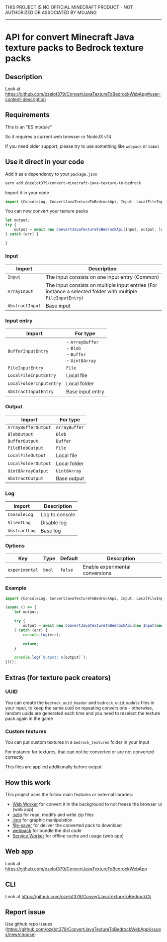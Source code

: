THIS PROJECT IS NO OFFICIAL MINECRAFT PRODUCT - NOT AUTHORIZED OR ASSOCIATED BY MOJANG

---

# API for convert Minecraft Java texture packs to Bedrock texture packs

## Description

Look at https://github.com/ozelot379/ConvertJavaTextureToBedrockWebApp#user-content-description

## Requirements

This is an "ES module"

So it requires a current web browser or NodeJS v14

If you need older support, please try to use something like `webpack` or `babel`

## Use it direct in your code

Add it as a dependency to your `package.json`

```bash
yarn add @ozelot379/convert-minecraft-java-texture-to-bedrock
```

Import it in your code

```javascript
import {ConsoleLog, ConvertJavaTextureToBedrockApi, Input, LocalFileInputEntry, LocalFileOutput} from "@ozelot379/convert-minecraft-java-texture-to-bedrock";
```

You can now convert your texture packs

```javascript
let output;
try {
    output = await new ConvertJavaTextureToBedrockApi(input, output, log, options).convert();
} catch (err) {

}
```

### Input

| Import | Description |
|--------|-------------|
| `Input` | The input consists on one input entry (Common) |
| `ArrayInput` | The input consists on multiple input entries (For instance a selected folder with multiple `FileInputEntry`) |
| `AbstractInput` | Base input |

### Input entry

| Import | For type |
|--------|----------|
| `BufferInputEntry` | - `ArrayBuffer`<br>- `Blob`<br>- `Buffer`<br>- `Uint8Array` |
| `FileInputEntry` | `File` |
| `LocalFileInputEntry` | Local file |
| `LocalFolderInputEntry` | Local folder |
| `AbstractInputEntry` | Base input entry |

### Output

| Import | For type |
|--------|----------|
| `ArrayBufferOutput` | `ArrayBuffer` |
| `BlobOutput` | `Blob` |
| `BufferOutput` | `Buffer` |
| `FileBlobOutput` | `File` |
| `LocalFileOutput` | Local file |
| `LocalFolderOutput` | Local folder |
| `Uint8ArrayOutput` | `Uint8Array` |
| `AbstractOutput` | Base output |

### Log

| Import | Description |
|--------|-------------|
| `ConsoleLog` | Log to console |
| `SlientLog` | Disable log |
| `AbstractLog` | Base log |

### Options

| Key | Type | Default | Description |
|-----|------|---------|-------------|
| `experimental` | `bool` | `false` | Enable experimental conversions |

### Example

```javascript
import {ConsoleLog, ConvertJavaTextureToBedrockApi, Input, LocalFileInputEntry, LocalFileOutput} from "@ozelot379/convert-minecraft-java-texture-to-bedrock";

(async () => {
    let output;

    try {
        output = await new ConvertJavaTextureToBedrockApi(new Input(new LocalFileInputEntry("input/java_texture_pack.zip")), new LocalFileOutput("output/bedrock_texture_pack.mcpack"), new ConsoleLog()).convert();
    } catch (err) {
        console.log(err);

        return;
    }

    console.log(`Output: ${output}`);
})();
```

## Extras (for texture pack creators)

### UUID

You can create the `bedrock_uuid_header` and `bedrock_uuid_module` files in your input, to keep the same uuid on repeating conversions - otherwise, random uuids are generated each time and you need to reselect the texture pack again in the game

### Custom textures

You can put custom textures in a `bedrock_textures` folder in your input

For instance for textures, that can not be converted or are not converted correctly

This files are applied additionally before output

## How this work

This project uses the follow main features or external libraries:

- [Web Worker](https://developer.mozilla.org/docs/Web/API/Web_Workers_API) for convert it in the background to not freeze the browser ui (web app)
- [jszip](https://www.npmjs.com/package/jszip) for read, modify and write zip files
- [jimp](https://www.npmjs.com/package/jimp) for graphic manipulation
- [file-saver](https://www.npmjs.com/package/file-saver) for deliver the converted pack to download
- [webpack](https://www.npmjs.com/package/webpack) for bundle the dist code
- [Service Worker](https://developer.mozilla.org/en-US/docs/Web/API/Service_Worker_API) for offline cache and usage (web app)

## Web app

Look at https://github.com/ozelot379/ConvertJavaTextureToBedrockWebApp

## CLI

Look at https://github.com/ozelot379/ConvertJavaTextureToBedrockCli

## Report issue

Use github repo issues (https://github.com/ozelot379/ConvertJavaTextureToBedrockWebApp/issues/new/choose)
